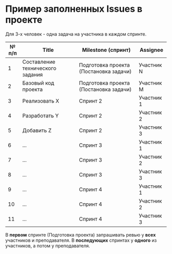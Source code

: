 # Пример заполненных Issues в проекте

Для 3-х человек - одна задача на участника в каждом спринте.

| № п/п | Title | Milestone (спринт) | Assignee |
| -- |  ---- | ------ | ------ |
| 1  | Составление технического задания | Подготовка проекта (Постановка задачи) | Участник N |
| 2  | Базовый код проекта | Подготовка проекта (Постановка задачи) | Участник M |
| 3  | Реализовать X | Спринт 2 | Участник 1 |
| 4  | Разработать Y | Спринт 2 | Участник 2 |
| 5  | Добавить Z | Спринт 2 | Участник 3 |
| 6  | ... | Спринт 3 | Участник 1 |
| 7  | ... | Спринт 3 | Участник 2 |
| 8  | ... | Спринт 3 | Участник 3 |
| 9  | ... | Спринт 4 | Участник 1 |
| 10 | ... | Спринт 4 | Участник 2 |
| 11 | ... | Спринт 4 | Участник 3 |

В **первом** спринте (Подготовка проекта) запрашивать ревью у **всех** участников и преподавателя. В **последующих** спринтах у **одного** из участников, а потом у преподавателя.
